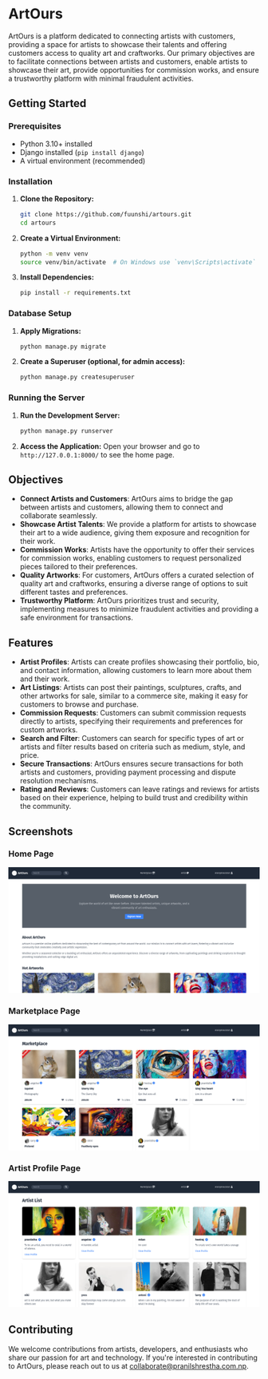 # ArtOurs

ArtOurs is a platform dedicated to connecting artists with customers, providing a space for artists to showcase their talents and offering customers access to quality art and craftworks. Our primary objectives are to facilitate connections between artists and customers, enable artists to showcase their art, provide opportunities for commission works, and ensure a trustworthy platform with minimal fraudulent activities.

## Getting Started

### Prerequisites

- Python 3.10+ installed
- Django installed (`pip install django`)
- A virtual environment (recommended)

### Installation

1. **Clone the Repository:**
   ```bash
   git clone https://github.com/fuunshi/artours.git
   cd artours
   ```

2. **Create a Virtual Environment:**
   ```bash
   python -m venv venv
   source venv/bin/activate  # On Windows use `venv\Scripts\activate`
   ```

3. **Install Dependencies:**
   ```bash
   pip install -r requirements.txt
   ```

### Database Setup

1. **Apply Migrations:**
   ```bash
   python manage.py migrate
   ```

2. **Create a Superuser (optional, for admin access):**
   ```bash
   python manage.py createsuperuser
   ```

### Running the Server

1. **Run the Development Server:**
   ```bash
   python manage.py runserver
   ```

2. **Access the Application:**
   Open your browser and go to `http://127.0.0.1:8000/` to see the home page.

## Objectives

- **Connect Artists and Customers**: ArtOurs aims to bridge the gap between artists and customers, allowing them to connect and collaborate seamlessly.
- **Showcase Artist Talents**: We provide a platform for artists to showcase their art to a wide audience, giving them exposure and recognition for their work.
- **Commission Works**: Artists have the opportunity to offer their services for commission works, enabling customers to request personalized pieces tailored to their preferences.
- **Quality Artworks**: For customers, ArtOurs offers a curated selection of quality art and craftworks, ensuring a diverse range of options to suit different tastes and preferences.
- **Trustworthy Platform**: ArtOurs prioritizes trust and security, implementing measures to minimize fraudulent activities and providing a safe environment for transactions.

## Features

- **Artist Profiles**: Artists can create profiles showcasing their portfolio, bio, and contact information, allowing customers to learn more about them and their work.
- **Art Listings**: Artists can post their paintings, sculptures, crafts, and other artworks for sale, similar to a commerce site, making it easy for customers to browse and purchase.
- **Commission Requests**: Customers can submit commission requests directly to artists, specifying their requirements and preferences for custom artworks.
- **Search and Filter**: Customers can search for specific types of art or artists and filter results based on criteria such as medium, style, and price.
- **Secure Transactions**: ArtOurs ensures secure transactions for both artists and customers, providing payment processing and dispute resolution mechanisms.
- **Rating and Reviews**: Customers can leave ratings and reviews for artists based on their experience, helping to build trust and credibility within the community.

## Screenshots

### Home Page
![Home Page](docs/img/homepage.png)

### Marketplace Page
![Marketplace Page](docs/img/marketplace.png)

### Artist Profile Page
![Artist Profile Page](docs/img/artistpage.png)

## Contributing

We welcome contributions from artists, developers, and enthusiasts who share our passion for art and technology. If you're interested in contributing to ArtOurs, please reach out to us at [collaborate@pranilshrestha.com.np](mailto:collaborate@pranilshrestha.com.np).
